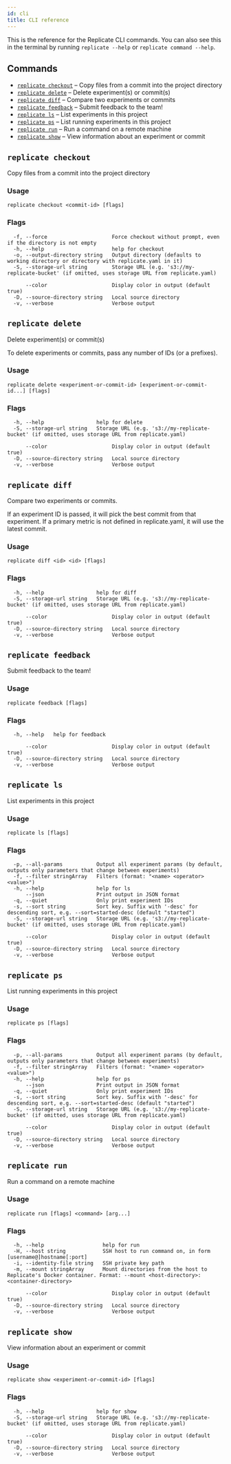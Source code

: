```yaml
---
id: cli
title: CLI reference
---
```


This is the reference for the Replicate CLI commands. You can also see this in the terminal by running `replicate --help` or `replicate command --help`.

## Commands

* [`replicate checkout`](#replicate-checkout) – Copy files from a commit into the project directory
* [`replicate delete`](#replicate-delete) – Delete experiment(s) or commit(s)
* [`replicate diff`](#replicate-diff) – Compare two experiments or commits
* [`replicate feedback`](#replicate-feedback) – Submit feedback to the team!
* [`replicate ls`](#replicate-ls) – List experiments in this project
* [`replicate ps`](#replicate-ps) – List running experiments in this project
* [`replicate run`](#replicate-run) – Run a command on a remote machine
* [`replicate show`](#replicate-show) – View information about an experiment or commit

## `replicate checkout`

Copy files from a commit into the project directory

### Usage

```
replicate checkout <commit-id> [flags]
```

### Flags

```
  -f, --force                     Force checkout without prompt, even if the directory is not empty
  -h, --help                      help for checkout
  -o, --output-directory string   Output directory (defaults to working directory or directory with replicate.yaml in it)
  -S, --storage-url string        Storage URL (e.g. 's3://my-replicate-bucket' (if omitted, uses storage URL from replicate.yaml)

      --color                     Display color in output (default true)
  -D, --source-directory string   Local source directory
  -v, --verbose                   Verbose output
```
## `replicate delete`

Delete experiment(s) or commit(s)

To delete experiments or commits, pass any number of IDs (or a prefixes).


### Usage

```
replicate delete <experiment-or-commit-id> [experiment-or-commit-id...] [flags]
```

### Flags

```
  -h, --help                 help for delete
  -S, --storage-url string   Storage URL (e.g. 's3://my-replicate-bucket' (if omitted, uses storage URL from replicate.yaml)

      --color                     Display color in output (default true)
  -D, --source-directory string   Local source directory
  -v, --verbose                   Verbose output
```
## `replicate diff`

Compare two experiments or commits.

If an experiment ID is passed, it will pick the best commit from that experiment. If a primary metric is not defined in replicate.yaml, it will use the latest commit.

### Usage

```
replicate diff <id> <id> [flags]
```

### Flags

```
  -h, --help                 help for diff
  -S, --storage-url string   Storage URL (e.g. 's3://my-replicate-bucket' (if omitted, uses storage URL from replicate.yaml)

      --color                     Display color in output (default true)
  -D, --source-directory string   Local source directory
  -v, --verbose                   Verbose output
```
## `replicate feedback`

Submit feedback to the team!

### Usage

```
replicate feedback [flags]
```

### Flags

```
  -h, --help   help for feedback

      --color                     Display color in output (default true)
  -D, --source-directory string   Local source directory
  -v, --verbose                   Verbose output
```
## `replicate ls`

List experiments in this project

### Usage

```
replicate ls [flags]
```

### Flags

```
  -p, --all-params           Output all experiment params (by default, outputs only parameters that change between experiments)
  -f, --filter stringArray   Filters (format: "<name> <operator> <value>")
  -h, --help                 help for ls
      --json                 Print output in JSON format
  -q, --quiet                Only print experiment IDs
  -s, --sort string          Sort key. Suffix with '-desc' for descending sort, e.g. --sort=started-desc (default "started")
  -S, --storage-url string   Storage URL (e.g. 's3://my-replicate-bucket' (if omitted, uses storage URL from replicate.yaml)

      --color                     Display color in output (default true)
  -D, --source-directory string   Local source directory
  -v, --verbose                   Verbose output
```
## `replicate ps`

List running experiments in this project

### Usage

```
replicate ps [flags]
```

### Flags

```
  -p, --all-params           Output all experiment params (by default, outputs only parameters that change between experiments)
  -f, --filter stringArray   Filters (format: "<name> <operator> <value>")
  -h, --help                 help for ps
      --json                 Print output in JSON format
  -q, --quiet                Only print experiment IDs
  -s, --sort string          Sort key. Suffix with '-desc' for descending sort, e.g. --sort=started-desc (default "started")
  -S, --storage-url string   Storage URL (e.g. 's3://my-replicate-bucket' (if omitted, uses storage URL from replicate.yaml)

      --color                     Display color in output (default true)
  -D, --source-directory string   Local source directory
  -v, --verbose                   Verbose output
```
## `replicate run`

Run a command on a remote machine

### Usage

```
replicate run [flags] <command> [arg...]
```

### Flags

```
  -h, --help                   help for run
  -H, --host string            SSH host to run command on, in form [username@]hostname[:port]
  -i, --identity-file string   SSH private key path
  -m, --mount stringArray      Mount directories from the host to Replicate's Docker container. Format: --mount <host-directory>:<container-directory>

      --color                     Display color in output (default true)
  -D, --source-directory string   Local source directory
  -v, --verbose                   Verbose output
```
## `replicate show`

View information about an experiment or commit

### Usage

```
replicate show <experiment-or-commit-id> [flags]
```

### Flags

```
  -h, --help                 help for show
  -S, --storage-url string   Storage URL (e.g. 's3://my-replicate-bucket' (if omitted, uses storage URL from replicate.yaml)

      --color                     Display color in output (default true)
  -D, --source-directory string   Local source directory
  -v, --verbose                   Verbose output
```
